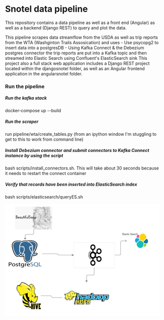 # Snotel data pipeline
This repository contains a data pipeline as well as a front end (Angular) as well as a backend (Django REST) to query and
plot the data.  

This pipeline scrapes data streamflow from the USDA as well as trip reports from the WTA (Washginton Trails Assosication) and uses 
    - Use psycopg2 to insert data into a postgresDB
    - Using Kafka Connect & the Debezium postgres connector the trip reports are put into a Kafka topic and then streamed into 
    Elastic Search using Confluent's ElasticSearch sink
This project also a full stack web application includes a Django REST project located within the djangosnotel folder, as well as an Angular frontend  
application in the angularsnotel folder.  

### Run the pipeline

##### Run the kafka stack
docker-compose up --build
##### Run the scraper
run pipeline/wta/create_tables.py (from an ipython window I'm stuggling to get to this to work from command line)   
##### Install Debezium connector and submit connectors to Kafka Connect instance by using the script
bash scripts/install_connectors.sh.  This will take about 30 seconds because it needs to restart the connect container 

##### Verify that records have been inserted into ElasticSearch index
bash scripts/elasticsearch/queryES.sh


![](pipeline.png)
